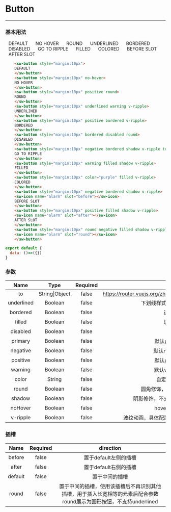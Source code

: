 # Button
---
### 基本用法
<common-decorator>
  <div class="flex">
    <sw-button style="margin:10px">
    DEFAULT
    </sw-button>
    <sw-button style="margin:10px" no-hover>
    NO HOVER
    </sw-button>
    <sw-button style="margin:10px" positive round>
    ROUND
    </sw-button>
    <sw-button style="margin:10px" underlined warning v-ripple>
    UNDERLINED
    </sw-button>
    <sw-button style="margin:10px" positive bordered v-ripple>
    BORDERED
    </sw-button>
    <sw-button style="margin:10px" bordered disabled round>
    DISABLED
    </sw-button>
    <sw-button style="margin:10px" negative bordered shadow v-ripple to="ripple.html">
    GO TO RIPPLE
    </sw-button>
    <sw-button style="margin:10px" warning filled shadow v-ripple>
    FILLED
    </sw-button>
    <sw-button style="margin:10px" color="purple" filled v-ripple>
    COLORED
    </sw-button>
    <sw-button style="margin:10px" negative bordered shadow v-ripple>
    <sw-icon name="alarm" slot="before"></sw-icon>
    BEFORE SLOT
    </sw-button>
    <sw-button style="margin:10px" positive filled shadow v-ripple>
    <sw-icon name="alarm" slot="after"></sw-icon>
    AFTER SLOT
    </sw-button>
    <sw-button style="margin:10px" round negative filled shadow v-ripple>
    <sw-icon name="alarm" slot="round"></sw-icon>
    </sw-button>
  </div>
</common-decorator>

<script>
export default {
  data: ()=>({})
}
</script>

``` html
    <sw-button style="margin:10px">
    DEFAULT
    </sw-button>
    <sw-button style="margin:10px" no-hover>
    NO HOVER
    </sw-button>
    <sw-button style="margin:10px" positive round>
    ROUND
    </sw-button>
    <sw-button style="margin:10px" underlined warning v-ripple>
    UNDERLINED
    </sw-button>
    <sw-button style="margin:10px" positive bordered v-ripple>
    BORDERED
    </sw-button>
    <sw-button style="margin:10px" bordered disabled round>
    DISABLED
    </sw-button>
    <sw-button style="margin:10px" negative bordered shadow v-ripple to="ripple.html">
    GO TO RIPPLE
    </sw-button>
    <sw-button style="margin:10px" warning filled shadow v-ripple>
    FILLED
    </sw-button>
    <sw-button style="margin:10px" color="purple" filled v-ripple>
    COLORED
    </sw-button>
    <sw-button style="margin:10px" negative bordered shadow v-ripple>
    <sw-icon name="alarm" slot="before"></sw-icon>
    BEFORE SLOT
    </sw-button>
    <sw-button style="margin:10px" positive filled shadow v-ripple>
    <sw-icon name="alarm" slot="after"></sw-icon>
    AFTER SLOT
    </sw-button>
    <sw-button style="margin:10px" round negative filled shadow v-ripple>
    <sw-icon name="alarm" slot="round"></sw-icon>
    </sw-button>
```

``` js
export default {
  data: ()=>({})
}
```

### 参数

Name|Type|Required||
:------:|:------:|:------:|:------:|
to|String\|Object|false|<a>https://router.vuejs.org/zh/guide/essentials/navigation.html</a>|
underlined|Boolean|false|下划线样式，不支持圆角修饰|
bordered|Boolean|false|边框样式|
filled|Boolean|false|填充样式|
disabled|Boolean|false|禁用|
primary|Boolean|false|默认primary配色|
negative|Boolean|false|默认negative配色|
positive|Boolean|false|默认positive配色|
warning|Boolean|false|默认warning配色|
color|String|false|自定义按钮配色|
round|Boolean|false|圆角修饰，不支持下划线样式|
shadow|Boolean|false|阴影修饰，不支持默认和下划线样式|
noHover|Boolean|false|hover效果控制器|
v-ripple|Boolean|false|波纹动画，具体配置参考 自定义指令->ripple|

### 插槽

Name|Required|direction|
:------:|:------:|:------:|
before|false|置于default左侧的插槽|
after|false|置于default右侧的插槽|
default|false|置于中间的插槽|
round|false|置于中间的插槽，使用该插槽后不再识别其他插槽，用于插入长宽相等的元素后配合参数round展示为圆形按钮，不支持underlined|